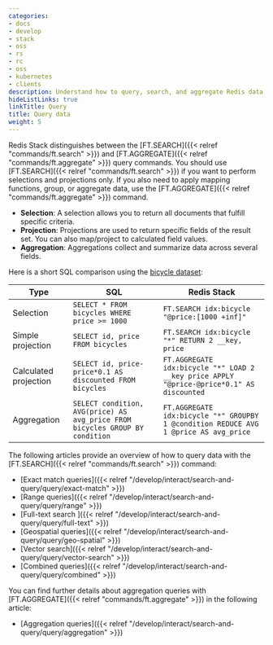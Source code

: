 ```yaml
---
categories:
- docs
- develop
- stack
- oss
- rs
- rc
- oss
- kubernetes
- clients
description: Understand how to query, search, and aggregate Redis data
hideListLinks: true
linkTitle: Query
title: Query data
weight: 5
---
```


Redis Stack distinguishes between the [FT.SEARCH]({{< relref "commands/ft.search" >}}) and [FT.AGGREGATE]({{< relref "commands/ft.aggregate" >}}) query commands. You should use [FT.SEARCH]({{< relref "commands/ft.search" >}}) if you want to perform selections and projections only. If you also need to apply mapping functions, group, or aggregate data, use the [FT.AGGREGATE]({{< relref "commands/ft.aggregate" >}}) command. 

* **Selection**: A selection allows you to return all documents that fulfill specific criteria.
* **Projection**: Projections are used to return specific fields of the result set. You can also map/project to calculated field values.
* **Aggregation**: Aggregations collect and summarize data across several fields.

Here is a short SQL comparison using the [bicycle dataset](./data/bicycles.txt):

|Type| SQL | Redis Stack |
|----------| --- | ----------- |
| Selection | `SELECT * FROM bicycles WHERE price >= 1000` | `FT.SEARCH idx:bicycle "@price:[1000 +inf]"` |
| Simple projection | `SELECT id, price FROM bicycles` | `FT.SEARCH idx:bicycle "*" RETURN 2 __key, price` |
| Calculated projection| `SELECT id, price-price*0.1 AS discounted FROM bicycles`| `FT.AGGREGATE idx:bicycle "*" LOAD 2 __key price APPLY "@price-@price*0.1" AS discounted`| 
| Aggregation | `SELECT condition, AVG(price) AS avg_price FROM bicycles GROUP BY condition` | `FT.AGGREGATE idx:bicycle "*" GROUPBY 1 @condition REDUCE AVG 1 @price AS avg_price` |

The following articles provide an overview of how to query data with the [FT.SEARCH]({{< relref "commands/ft.search" >}}) command:

* [Exact match queries]({{< relref "/develop/interact/search-and-query/query/exact-match" >}})
* [Range queries]({{< relref "/develop/interact/search-and-query/query/range" >}})
* [Full-text search ]({{< relref "/develop/interact/search-and-query/query/full-text" >}})
* [Geospatial queries]({{< relref "/develop/interact/search-and-query/query/geo-spatial" >}})
* [Vector search]({{< relref "/develop/interact/search-and-query/query/vector-search" >}})
* [Combined queries]({{< relref "/develop/interact/search-and-query/query/combined" >}})

You can find further details about aggregation queries with [FT.AGGREGATE]({{< relref "commands/ft.aggregate" >}}) in the following article:

* [Aggregation queries]({{< relref "/develop/interact/search-and-query/query/aggregation" >}})